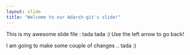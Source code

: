 ```yaml
---
layout: slide
title: "Welcome to our Adarsh-git's slide!"
---
```

This is my awesome slide file : tada tada :)
Use the left arrow to go back!

I am going to make some couple of changes .. tada :) 
